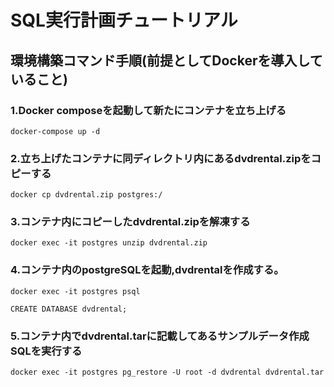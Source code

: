 # SQL実行計画チュートリアル

## 環境構築コマンド手順(前提としてDockerを導入していること)

### 1.Docker composeを起動して新たにコンテナを立ち上げる <br>
```
docker-compose up -d
```

### 2.立ち上げたコンテナに同ディレクトリ内にあるdvdrental.zipをコピーする <br>
```
docker cp dvdrental.zip postgres:/
```
### 3.コンテナ内にコピーしたdvdrental.zipを解凍する <br>

```
docker exec -it postgres unzip dvdrental.zip
```

### 4.コンテナ内のpostgreSQLを起動,dvdrentalを作成する。 <br> 
```
docker exec -it postgres psql

CREATE DATABASE dvdrental;
```

### 5.コンテナ内でdvdrental.tarに記載してあるサンプルデータ作成SQLを実行する <br> 
```
docker exec -it postgres pg_restore -U root -d dvdrental dvdrental.tar 
```
